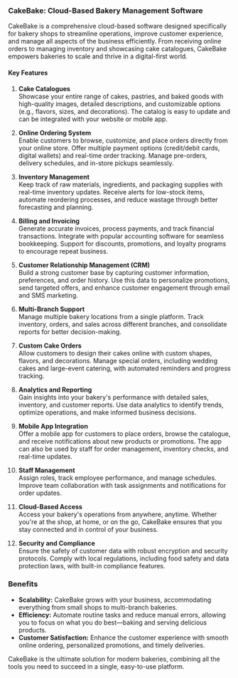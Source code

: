 ### CakeBake: Cloud-Based Bakery Management Software

CakeBake is a comprehensive cloud-based software designed specifically for bakery shops to streamline operations, improve customer experience, and manage all aspects of the business efficiently. From receiving online orders to managing inventory and showcasing cake catalogues, CakeBake empowers bakeries to scale and thrive in a digital-first world.

#### Key Features

1. **Cake Catalogues**  
   Showcase your entire range of cakes, pastries, and baked goods with high-quality images, detailed descriptions, and customizable options (e.g., flavors, sizes, and decorations). The catalog is easy to update and can be integrated with your website or mobile app.

2. **Online Ordering System**  
   Enable customers to browse, customize, and place orders directly from your online store. Offer multiple payment options (credit/debit cards, digital wallets) and real-time order tracking. Manage pre-orders, delivery schedules, and in-store pickups seamlessly.

3. **Inventory Management**  
   Keep track of raw materials, ingredients, and packaging supplies with real-time inventory updates. Receive alerts for low-stock items, automate reordering processes, and reduce wastage through better forecasting and planning.

4. **Billing and Invoicing**  
   Generate accurate invoices, process payments, and track financial transactions. Integrate with popular accounting software for seamless bookkeeping. Support for discounts, promotions, and loyalty programs to encourage repeat business.

5. **Customer Relationship Management (CRM)**  
   Build a strong customer base by capturing customer information, preferences, and order history. Use this data to personalize promotions, send targeted offers, and enhance customer engagement through email and SMS marketing.

6. **Multi-Branch Support**  
   Manage multiple bakery locations from a single platform. Track inventory, orders, and sales across different branches, and consolidate reports for better decision-making.

7. **Custom Cake Orders**  
   Allow customers to design their cakes online with custom shapes, flavors, and decorations. Manage special orders, including wedding cakes and large-event catering, with automated reminders and progress tracking.

8. **Analytics and Reporting**  
   Gain insights into your bakery's performance with detailed sales, inventory, and customer reports. Use data analytics to identify trends, optimize operations, and make informed business decisions.

9. **Mobile App Integration**  
   Offer a mobile app for customers to place orders, browse the catalogue, and receive notifications about new products or promotions. The app can also be used by staff for order management, inventory checks, and real-time updates.

10. **Staff Management**  
    Assign roles, track employee performance, and manage schedules. Improve team collaboration with task assignments and notifications for order updates.

11. **Cloud-Based Access**  
    Access your bakery's operations from anywhere, anytime. Whether you're at the shop, at home, or on the go, CakeBake ensures that you stay connected and in control of your business.

12. **Security and Compliance**  
    Ensure the safety of customer data with robust encryption and security protocols. Comply with local regulations, including food safety and data protection laws, with built-in compliance features.

### Benefits

- **Scalability:** CakeBake grows with your business, accommodating everything from small shops to multi-branch bakeries.
- **Efficiency:** Automate routine tasks and reduce manual errors, allowing you to focus on what you do best—baking and serving delicious products.
- **Customer Satisfaction:** Enhance the customer experience with smooth online ordering, personalized promotions, and timely deliveries.

CakeBake is the ultimate solution for modern bakeries, combining all the tools you need to succeed in a single, easy-to-use platform.